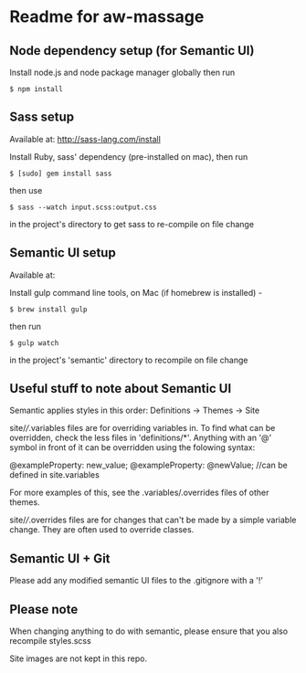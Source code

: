# Readme for aw-massage

## Node dependency setup (for Semantic UI)
Install node.js and node package manager globally
then run
```
$ npm install
```

## Sass setup
Available at: http://sass-lang.com/install

Install Ruby, sass' dependency (pre-installed on mac), then run
```
$ [sudo] gem install sass
```

then use 
```
$ sass --watch input.scss:output.css 
```
in the project's directory to get sass to re-compile on file change

## Semantic UI setup
Available at: 

Install gulp command line tools, on Mac (if homebrew is installed) - 
```
$ brew install gulp
```
then run
```
$ gulp watch
```
in the project's 'semantic' directory to recompile on file change

## Useful stuff to note about Semantic UI

Semantic applies styles in this order:
Definitions -> Themes -> Site

site/*/*.variables files are for overriding variables in. To find what can be overridden, check the less files in 'definitions/*'. Anything with an '@' symbol in front of it can be overridden using the folowing syntax:

@exampleProperty: new_value;
@exampleProperty: @newValue; //can be defined in site.variables

For more examples of this, see the .variables/.overrides files of other themes.

site/*/*.overrides files are for changes that can't be made by a simple variable change. They are often used to override classes.

## Semantic UI + Git
Please add any modified semantic UI files to the .gitignore with a '!'

## Please note
When changing anything to do with semantic, please ensure that you also recompile styles.scss

Site images are not kept in this repo.
